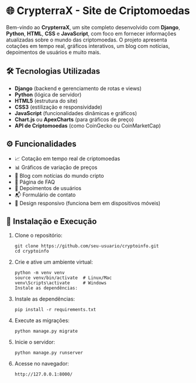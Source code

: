 # 🌐 CrypterraX - Site de Criptomoedas

Bem-vindo ao **CrypterraX**, um site completo desenvolvido com **Django**, **Python**, **HTML**, **CSS** e **JavaScript**, com foco em fornecer informações atualizadas sobre o mundo das criptomoedas. O projeto apresenta cotações em tempo real, gráficos interativos, um blog com notícias, depoimentos de usuários e muito mais.

## 🛠 Tecnologias Utilizadas

- **Django** (backend e gerenciamento de rotas e views)
- **Python** (lógica de servidor)
- **HTML5** (estrutura do site)
- **CSS3** (estilização e responsividade)
- **JavaScript** (funcionalidades dinâmicas e gráficos)
- **Chart.js** ou **ApexCharts** (para gráficos de preço)
- **API de Criptomoedas** (como CoinGecko ou CoinMarketCap)

## ⚙️ Funcionalidades

- 📈 Cotação em tempo real de criptomoedas
- 📊 Gráficos de variação de preços
- 📰 Blog com notícias do mundo cripto
- 🧾 Página de FAQ
- 💬 Depoimentos de usuários
- 📬 Formulário de contato
- 📱 Design responsivo (funciona bem em dispositivos móveis)

## 🔧 Instalação e Execução

1. Clone o repositório:
   ```
   git clone https://github.com/seu-usuario/cryptoinfo.git
   cd cryptoinfo
   
2. Crie e ative um ambiente virtual:
    ```
    python -m venv venv
    source venv/bin/activate  # Linux/Mac
    venv\Scripts\activate     # Windows
    Instale as dependências:

3. Instale as dependências:
    ```
    pip install -r requirements.txt
    
4. Execute as migrações:
    ```
    python manage.py migrate
    
5. Inicie o servidor:
    ```
    python manage.py runserver
    
6. Acesse no navegador:
    ```
    http://127.0.0.1:8000/
